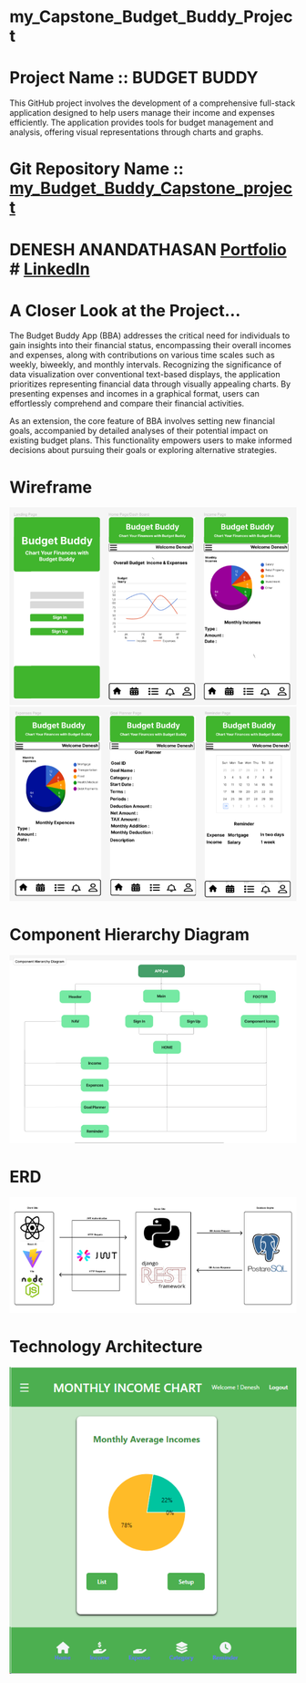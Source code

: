 # my_Capstone_Budget_Buddy_Project
# Project Name ::  BUDGET BUDDY

This GitHub project involves the development of a comprehensive full-stack application designed to help users manage their income and expenses efficiently. The application provides tools for budget management and analysis, offering visual representations through charts and graphs.

# Git Repository Name ::  [my_Budget_Buddy_Capstone_project](https://github.com/DeneshA/my_Budget_Buddy_Capstone_project)

# DENESH ANANDATHASAN [Portfolio](https://github.com/DeneshA/myPortfolio) # [LinkedIn](www.linkedin.com/in/deneshananthadasan)

# A Closer Look at the Project...
 
 The Budget Buddy App (BBA) addresses the critical need for individuals to gain insights into their financial status, encompassing their overall incomes and expenses, along with contributions on various time scales such as weekly, biweekly, and monthly intervals. Recognizing the significance of data visualization over conventional text-based displays, the application prioritizes representing financial data through visually appealing charts. By presenting expenses and incomes in a graphical format, users can effortlessly comprehend and compare their financial activities.

 As an extension, the core feature of BBA involves setting new financial goals, accompanied by detailed analyses of their potential impact on existing budget plans. This functionality empowers users to make informed decisions about pursuing their goals or exploring alternative strategies.


# Wireframe 
![alt text](image.png)
![alt text](image-1.png)


# Component Hierarchy Diagram

![alt text](image-2.png)

# ERD 

![alt text](image-3.png)

# Technology Architecture

![alt text](image-9.png) 